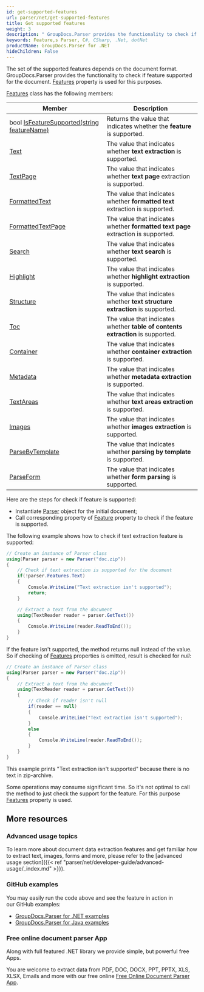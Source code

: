```yaml
---
id: get-supported-features
url: parser/net/get-supported-features
title: Get supported features
weight: 3
description: " GroupDocs.Parser provides the functionality to check if feature supported for the document."
keywords: Feature,s Parser, C#, CSharp, .Net, dotNet
productName: GroupDocs.Parser for .NET
hideChildren: False
---
```

The set of the supported features depends on the document format. GroupDocs.Parser provides the functionality to check if feature supported for the document. [Features](https://apireference.groupdocs.com/net/parser/groupdocs.parser/parser/properties/features) property is used for this purposes.

[Features](https://apireference.groupdocs.com/net/parser/groupdocs.parser.options/features) class has the following members:

| Member | Description |
| --- | --- |
| bool [IsFeatureSupported(string featureName)](https://apireference.groupdocs.com/net/parser/groupdocs.parser.options/features/methods/isfeaturesupported) | Returns the value that indicates whether the **feature** is supported. |
| [Text](https://apireference.groupdocs.com/net/parser/groupdocs.parser.options/features/properties/text) | The value that indicates whether **text extraction** is supported. |
| [TextPage](https://apireference.groupdocs.com/net/parser/groupdocs.parser.options/features/properties/textpage) | The value that indicates whether **text page** extraction is supported. |
| [FormattedText](https://apireference.groupdocs.com/net/parser/groupdocs.parser.options/features/properties/formattedtext) | The value that indicates whether **formatted text** extraction is supported. |
| [FormattedTextPage](https://apireference.groupdocs.com/net/parser/groupdocs.parser.options/features/properties/formattedtextpage) | The value that indicates whether **formatted text page** extraction is supported. |
| [Search](https://apireference.groupdocs.com/net/parser/groupdocs.parser.options/features/properties/search) | The value that indicates whether **text search** is supported. |
| [Highlight](https://apireference.groupdocs.com/net/parser/groupdocs.parser.options/features/properties/highlight) | The value that indicates whether **highlight extraction** is supported. |
| [Structure](https://apireference.groupdocs.com/net/parser/groupdocs.parser.options/features/properties/structure) | The value that indicates whether **text structure extraction** is supported. |
| [Toc](https://apireference.groupdocs.com/net/parser/groupdocs.parser.options/features/properties/toc) | The value that indicates whether **table of contents extraction** is supported. |
| [Container](https://apireference.groupdocs.com/net/parser/groupdocs.parser.options/features/properties/container) | The value that indicates whether **container extraction** is supported. |
| [Metadata](https://apireference.groupdocs.com/net/parser/groupdocs.parser.options/features/properties/metadata) | The value that indicates whether **metadata extraction** is supported. |
| [TextAreas](https://apireference.groupdocs.com/net/parser/groupdocs.parser.options/features/properties/textareas) | The value that indicates whether **text areas extraction** is supported. |
| [Images](https://apireference.groupdocs.com/net/parser/groupdocs.parser.options/features/properties/images) | The value that indicates whether **images extraction** is supported. |
| [ParseByTemplate](https://apireference.groupdocs.com/net/parser/groupdocs.parser.options/features/properties/parsebytemplate) | The value that indicates whether **parsing by template** is supported. |
| [ParseForm](https://apireference.groupdocs.com/net/parser/groupdocs.parser.options/features/properties/parseform) | The value that indicates whether **form parsing** is supported. |

Here are the steps for check if feature is supported:

*   Instantiate [Parser](https://apireference.groupdocs.com/net/parser/groupdocs.parser/parser) object for the initial document;
*   Call corresponding property of [Feature](https://apireference.groupdocs.com/net/parser/groupdocs.parser/parser/properties/features) property to check if the feature is supported.

The following example shows how to check if text extraction feature is supported:

```csharp
// Create an instance of Parser class
using(Parser parser = new Parser("doc.zip"))
{
    // Check if text extraction is supported for the document
    if(!parser.Features.Text)
    {
        Console.WriteLine("Text extraction isn't supported");
        return;
    }

    // Extract a text from the document
    using(TextReader reader = parser.GetText())
    {
        Console.WriteLine(reader.ReadToEnd());
    }
}
```

If the feature isn't supported, the method returns null instead of the value. So if checking of [Features](https://apireference.groupdocs.com/net/parser/groupdocs.parser/parser/properties/features) properties is omitted, result is checked for *null*:

```csharp
// Create an instance of Parser class
using(Parser parser = new Parser("doc.zip"))
{
    // Extract a text from the document 
    using(TextReader reader = parser.GetText())
    {
        // Check if reader isn't null
        if(reader == null)
        {
            Console.WriteLine("Text extraction isn't supported");
        }
        else
        {
            Console.WriteLine(reader.ReadToEnd());
        }
    }
}

```

This example prints "Text extraction isn't supported" because there is no text in zip-archive.

Some operations may consume significant time. So it's not optimal to call the method to just check the support for the feature. For this purpose [Features](https://apireference.groupdocs.com/net/parser/groupdocs.parser/parser/properties/features) property is used.

## More resources

### Advanced usage topics

To learn more about document data extraction features and get familiar how to extract text, images, forms and more, please refer to the [advanced usage section]({{< ref "parser/net/developer-guide/advanced-usage/_index.md" >}}).

### GitHub examples

You may easily run the code above and see the feature in action in our GitHub examples:

*   [GroupDocs.Parser for .NET examples](https://github.com/groupdocs-parser/GroupDocs.Parser-for-.NET)    
*   [GroupDocs.Parser for Java examples](https://github.com/groupdocs-parser/GroupDocs.Parser-for-Java)    

### Free online document parser App

Along with full featured .NET library we provide simple, but powerful free Apps.

You are welcome to extract data from PDF, DOC, DOCX, PPT, PPTX, XLS, XLSX, Emails and more with our free online [Free Online Document Parser App](https://products.groupdocs.app/parser).